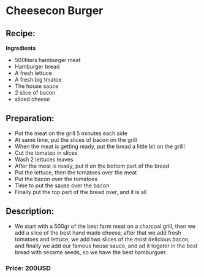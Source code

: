 # Cheesecon Burger

## Recipe:
**Ingredients**
* 500liters hamburger meat
* Hamburger bread
* A fresh lettuce
* A fresh big tmatoe
* The house sauce
* 2 slice of bacon
* sliced cheese

## Preparation:

* Put the meat on the grill 5 minutes each side
* At same time, put the slices of bacon on the grill
* When the meat is getting ready, put the bread a little bit on the grilll
* Cut the tomateo in slices
* Wash 2 lettuces leaves
* After the meat is ready, put it on the bottom part of the bread
* Put the lettuce, then the tomatoes over the meat
* Put the bacon over the tomatoes
* Time to put the sause over the bacon
* Finally put the top part of the bread over, and it is all

## Description:
* We start with a 500gr of the best farm meat on a charcoal grill, then we add a slice of the best hand made cheese, after that we add fresh tomatoes and lettuce, we add two slices of the most delicious bacon, and finally we add our famous house sauce, and ad it togeter in the best bread with sesame seeds, so we have the best hamburguer.


### Price: 200USD
